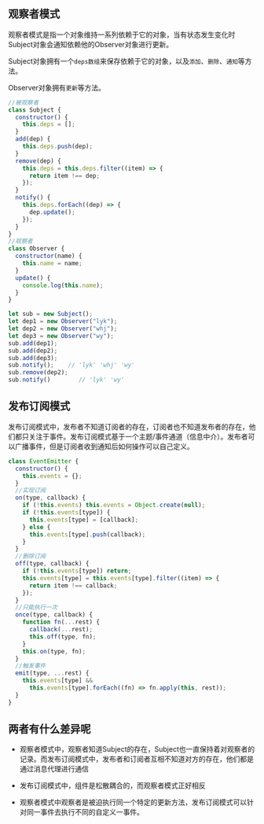 ## 观察者模式

观察者模式是指一个对象维持一系列依赖于它的对象，当有状态发生变化时Subject对象会通知依赖他的Observer对象进行更新。

Subject对象拥有一个`deps数组`来保存依赖于它的对象，以及`添加`、`删除`、`通知`等方法。

Observer对象拥有`更新`等方法。

```javascript
//被观察者
class Subject {
  constructor() {
    this.deps = [];
  }
  add(dep) {
    this.deps.push(dep);
  }
  remove(dep) {
    this.deps = this.deps.filter((item) => {
      return item !== dep;
    });
  }
  notify() {
    this.deps.forEach((dep) => {
      dep.update();
    });
  }
}
//观察者
class Observer {
  constructor(name) {
    this.name = name;
  }
  update() {
    console.log(this.name);
  }
}

let sub = new Subject();
let dep1 = new Observer("lyk");
let dep2 = new Observer("whj");
let dep3 = new Observer("wy");
sub.add(dep1);
sub.add(dep2);
sub.add(dep3);
sub.notify();    // 'lyk' 'whj' 'wy'
sub.remove(dep2);
sub.notify()		// 'lyk' 'wy'
```

## 发布订阅模式

发布订阅模式中，发布者不知道订阅者的存在，订阅者也不知道发布者的存在，他们都只关注于事件。发布订阅模式基于一个主题/事件通道（信息中介）。发布者可以广播事件，但是订阅者收到通知后如何操作可以自己定义。

```javascript
class EventEmitter {
  constructor() {
    this.events = {};
  }
  //实现订阅
  on(type, callback) {
    if (!this.events) this.events = Object.create(null);
    if (!this.events[type]) {
      this.events[type] = [callback];
    } else {
      this.events[type].push(callback);
    }
  }
  //删除订阅
  off(type, callback) {
    if (!this.events[type]) return;
    this.events[type] = this.events[type].filter((item) => {
      return item !== callback;
    });
  }
  //只能执行一次
  once(type, callback) {
    function fn(...rest) {
      callback(...rest);
      this.off(type, fn);
    }
    this.on(type, fn);
  }
  //触发事件
  emit(type, ...rest) {
    this.events[type] &&
      this.events[type].forEach((fn) => fn.apply(this, rest));
  }
}
```

## 两者有什么差异呢

* 观察者模式中，观察者知道Subject的存在，Subject也一直保持着对观察者的记录。而发布订阅模式中，发布者和订阅者互相不知道对方的存在，他们都是通过消息代理进行通信

* 发布订阅模式中，组件是松散耦合的，而观察者模式正好相反

* 观察者模式中观察者是被迫执行同一个特定的更新方法，发布订阅模式可以针对同一事件去执行不同的自定义一事件。

  